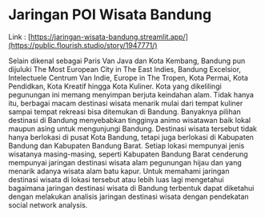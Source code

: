 # Jaringan POI Wisata Bandung

Link : [https://jaringan-wisata-bandung.streamlit.app/](https://public.flourish.studio/story/1947771/)

Selain dikenal sebagai Paris Van Java dan Kota Kembang, Bandung pun dijuluki The Most European City in The East Indies, Bandung Excelsior, Intelectuele Centrum Van Indie, Europe in The Tropen, Kota Permai, Kota Pendidkan, Kota Kreatif hingga Kota Kuliner. Kota yang dikelilingi pegunungan ini memang menyimpan berjuta keindahan alam. Tidak hanya itu, berbagai macam destinasi wisata menarik mulai dari tempat kuliner sampai tempat rekreasi bisa ditemukan di Bandung. Banyaknya pilihan destinasi di Bandung menyebabkan tingginya animo wisatawan baik lokal maupun asing untuk mengunjungi Bandung. Destinasi wisata tersebut tidak hanya berlokasi di pusat Kota Bandung, tetapi juga berlokasi di Kabupaten Bandung dan Kabupaten Bandung Barat. Setiap lokasi mempunyai jenis wisatanya masing-masing, seperti Kabupaten Bandung Barat cenderung mempunyai jaringan destinasi wisata alam pegunungan hijau dan yang menarik adanya wisata alam batu kapur. Untuk memahami jaringan destinasi wisata di lokasi tersebut atau lebih luas lagi mengetahui bagaimana jaringan destinasi wisata di Bandung terbentuk dapat diketahui dengan melakukan analisis jaringan destinasi wisata dengan pendekatan social network analysis. 

